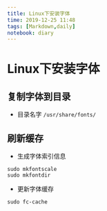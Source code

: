 ```yaml
---
title: Linux下安装字体
time: 2019-12-25 11:48
tags: [Markdown,daily]
notebook: diary
---
```


#  Linux下安装字体


## 复制字体到目录

- 目录名字 `/usr/share/fonts/`

## 刷新缓存

- 生成字体索引信息
```
sudo mkfontscale
sudo mkfontdir
```
- 更新字体缓存
```
sudo fc-cache
```



